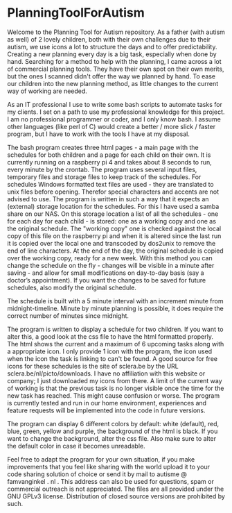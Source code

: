 # PlanningToolForAutism

Welcome to the Planning Tool for Autism repository.
As a father (with autism as well) of 2 lovely children, both with their own challenges due to their autism, we use icons a lot to structure the days and to offer predictability. 
Creating a new planning every day is a big task, especially when done by hand. Searching for a method to help with the planning, I came across a lot of commercial planning tools. 
They have their own spot on their own merits, but the ones I scanned didn't offer the way we planned by hand. To ease our children into the new planning method, as little changes to the current way of working are needed.

As an IT professional I use to write some bash scripts to automate tasks for my clients. I set on a path to use my professional knowledge for this project. I am no professional 
programmer or coder, and I only know bash. I assume other languages (like perl of C) would create a better / more slick / faster program, but I have to work with the tools I have 
at my disposal.

The bash program creates three html pages - a main page with the schedules for both children and a page for each child on their own. It is currently running on a raspberry pi 4 
and takes about 8 seconds to run, every minute by the crontab. The program uses several input files, temporary files and storage files to keep track of the schedules. 
For schedules Windows formatted text files are used - they are translated to unix files before opening. Therefor special characters and accents are not advised to use. 
The program is written in such a way that it expects an (external) storage location for the schedules. For this I have used a samba share on our NAS. On this storage location 
a list of all the schedules - one for each day for each child - is stored: one as a working copy and one as the original schedule. The "working copy" one is checked against the 
local copy of this file on the raspberry pi and when it is altered since the last run it is copied over the local one and transcoded by dos2unix to remove the end of line characters. 
At the end of the day, the original schedule is copied over the working copy, ready for a new week. With this method you can change the schedule on the fly - changes will be visible
in a minute after saving - and allow for small modifications on day-to-day basis (say a doctor’s appointment). If you want the changes to be saved for future schedules, also modify the original schedule.

The schedule is built with a 5 minute interval with an increment minute from midnight-timeline. Minute by minute planning is possible, it does require the correct number of minutes since midnight.

The program is written to display a schedule for two children. If you want to alter this, a good look at the css file to have the html formatted properly. The html shows the current
and a maximum of 6 upcoming tasks along with a appropriate icon. I only provide 1 icon with the program, the icon used when the icon the task is linking to can't be found. 
A good source for free icons for these schedules is the site of sclera.be by the URL sclera.be/nl/picto/downloads. I have no affiliation with this website or company; I just downloaded my icons from there.
A limit of the current way of working is that the previous task is no longer visible once the time for the new task has reached. This might cause confusion or worse.
The program is currently tested and run in our home environment, experiences and feature requests will be implemented into the code in future versions.

The program can display 6 different colors by default: white (default), red, blue, green, yellow and purple, the background of the html is black. If you want to change the background, alter the css file.
Also make sure to alter the default color in case it becomes unreadable.

Feel free to adapt the program for your own situation, if you make improvements that you feel like sharing with the world upload it to your code sharing solution of choice or send it by mail 
to autisme @ famvanginkel . nl . This address can also be used for questions, spam or commercial outreach is not appreciated.
The files are all provided under the GNU GPLv3 license. Distribution of closed source versions are prohibited by such.


